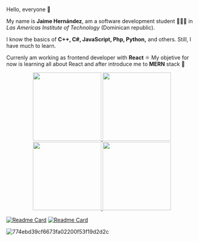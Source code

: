 
Hello, everyone 🌊
  
My name is **Jaime Hernández**, am a software development student 👨🏽‍💻 in *Las Americas Institute of Technology* (Dominican republic).

I know the basics of **C++, C#, JavaScript, Php, Python,** and others. Still, I have much to learn.

Currenly am working as frontend developer with **React** ⚛️ My objetive for now is learning all about React and after introduce me to **MERN** stack 🚀 

<div align="center">
  <a href="https://github.com/jaime-hndz">
  <img height="180em" src="https://github-readme-stats.vercel.app/api?username=jaime-hndz&hide=contribs,prs&theme=github_dark&show_icons=true"/>
  <img height="180em" src="https://github-readme-stats.vercel.app/api/top-langs/?username=jaime-hndz&layout=compact&theme=github_dark"/>
</div>
 
 <div align="center">
  <a href="https://github.com/jaime-hndz">
  <img height="180em" src="https://github-readme-stats.vercel.app/api/pin/?username=jaime-hndz&repo=netbanking-app-frontend&theme=github_dark"/>
  <img height="180em" src="github-readme-stats.vercel.app/api/pin/?username=jaime-hndz&repo=netbanking-app-backend&theme=github_dark"/>
</div>
 
[![Readme Card](https://github-readme-stats.vercel.app/api/pin/?username=jaime-hndz&repo=netbanking-app-frontend&theme=github_dark)](https://github.com/anuraghazra/github-readme-stats)
[![Readme Card](https://github-readme-stats.vercel.app/api/pin/?username=jaime-hndz&repo=netbanking-app-backend&theme=github_dark)](https://github.com/anuraghazra/github-readme-stats)

![774ebd39cf6673fa02200f53f19d2d2c](https://user-images.githubusercontent.com/59671227/149264140-85eeca0a-5c26-423b-bd80-9d4c55f7b638.gif)



